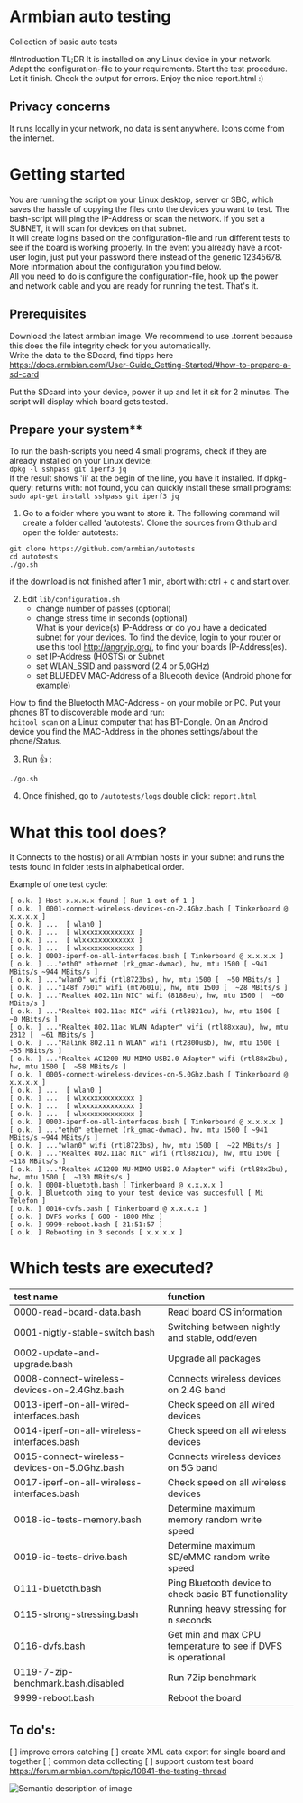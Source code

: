 # Armbian auto testing

Collection of basic auto tests

#Introduction
TL;DR  It is installed on any Linux device in your network. Adapt the configuration-file to your requirements. Start the test procedure. Let it finish. Check the output for errors. Enjoy the nice report.html :)


## Privacy concerns
It runs locally in your network, no data is sent anywhere. Icons come from the internet.


# Getting started
You are running the script on your Linux desktop, server or SBC, which saves the hassle of copying the files onto the devices you want to test. The bash-script will ping the IP-Address or scan the network. If you set a SUBNET, it will scan for devices on that subnet.   
It will create logins based on the configuration-file and run different tests to see if the board is working properly.  In the event you already have a root-user login, just put your password there instead of the generic 12345678. More information about the configuration you find below.  
All you need to do is configure the configuration-file, hook up the power and network cable and you are ready for running the test. That's it.

## Prerequisites
Download the latest armbian image. We recommend to use .torrent because this does the file integrity check for you automatically.  
Write the data to the SDcard, find tipps here https://docs.armbian.com/User-Guide_Getting-Started/#how-to-prepare-a-sd-card

Put the SDcard into your device, power it up and let it sit for 2 minutes. The script will display which board gets tested.


## Prepare your system**  
To run the bash-scripts you need 4 small programs, check if they are already installed on your Linux device:  
`dpkg -l sshpass git iperf3 jq`  
If the result shows 'ii' at the begin of the line, you have it installed. 
If dpkg-query:  returns with: not found, you can quickly install these small programs:  
`sudo apt-get install sshpass git iperf3 jq`

1. Go to a folder where you want to store it. The following command will create a folder called 'autotests'. Clone the sources from Github and open the folder autotests:
```
git clone https://github.com/armbian/autotests
cd autotests
./go.sh
```
if the download is not finished after 1 min, abort with: ctrl + c  and start over.
 
2. Edit `lib/configuration.sh`  
	- change number of passes (optional)
	- change stress time in seconds (optional)  
What is your device(s) IP-Address or do you have a dedicated subnet for your devices.
To find the device, login to your router or use this tool http://angryip.org/, to find your boards IP-Address(es).
	- set IP-Address (HOSTS) or Subnet
	- set WLAN_SSID and password (2,4 or 5,0GHz)
	- set BLUEDEV MAC-Address of a Blueooth device (Android phone for example)

How to find the Bluetooth MAC-Address - on your mobile or PC. Put your phones BT to discoverable mode and run:  
`hcitool scan` 
on a Linux computer that has BT-Dongle. On an Android device you find the MAC-Address in the phones settings/about the phone/Status.  


3. Run :+1: :
```
./go.sh
```
4. Once finished, go to `/autotests/logs`  double click: `report.html`


# What this tool does?

It Connects to the host(s) or all Armbian hosts in your subnet and runs the tests found in folder tests in alphabetical order.

Example of one test cycle:

	[ o.k. ] Host x.x.x.x found [ Run 1 out of 1 ]
	[ o.k. ] 0001-connect-wireless-devices-on-2.4Ghz.bash [ Tinkerboard @ x.x.x.x ]
	[ o.k. ] ...  [ wlan0 ]
	[ o.k. ] ...  [ wlxxxxxxxxxxxxx ]
	[ o.k. ] ...  [ wlxxxxxxxxxxxxx ]
	[ o.k. ] ...  [ wlxxxxxxxxxxxxx ]
	[ o.k. ] 0003-iperf-on-all-interfaces.bash [ Tinkerboard @ x.x.x.x ]
	[ o.k. ] ..."eth0" ethernet (rk_gmac-dwmac), hw, mtu 1500 [ ~941 MBits/s ~944 MBits/s ]
	[ o.k. ] ..."wlan0" wifi (rtl8723bs), hw, mtu 1500 [  ~50 MBits/s ]
	[ o.k. ] ..."148f 7601" wifi (mt7601u), hw, mtu 1500 [  ~28 MBits/s ]
	[ o.k. ] ..."Realtek 802.11n NIC" wifi (8188eu), hw, mtu 1500 [  ~60 MBits/s ]
	[ o.k. ] ..."Realtek 802.11ac NIC" wifi (rtl8821cu), hw, mtu 1500 [  ~0 MBits/s ]
	[ o.k. ] ..."Realtek 802.11ac WLAN Adapter" wifi (rtl88xxau), hw, mtu 2312 [  ~61 MBits/s ]
	[ o.k. ] ..."Ralink 802.11 n WLAN" wifi (rt2800usb), hw, mtu 1500 [  ~55 MBits/s ]
	[ o.k. ] ..."Realtek AC1200 MU-MIMO USB2.0 Adapter" wifi (rtl88x2bu), hw, mtu 1500 [  ~58 MBits/s ]
	[ o.k. ] 0005-connect-wireless-devices-on-5.0Ghz.bash [ Tinkerboard @ x.x.x.x ]
	[ o.k. ] ...  [ wlan0 ]
	[ o.k. ] ...  [ wlxxxxxxxxxxxxx ]
	[ o.k. ] ...  [ wlxxxxxxxxxxxxx ]
	[ o.k. ] ...  [ wlxxxxxxxxxxxxx ]
	[ o.k. ] 0003-iperf-on-all-interfaces.bash [ Tinkerboard @ x.x.x.x ]
	[ o.k. ] ..."eth0" ethernet (rk_gmac-dwmac), hw, mtu 1500 [ ~941 MBits/s ~944 MBits/s ]
	[ o.k. ] ..."wlan0" wifi (rtl8723bs), hw, mtu 1500 [  ~22 MBits/s ]
	[ o.k. ] ..."Realtek 802.11ac NIC" wifi (rtl8821cu), hw, mtu 1500 [  ~118 MBits/s ]
	[ o.k. ] ..."Realtek AC1200 MU-MIMO USB2.0 Adapter" wifi (rtl88x2bu), hw, mtu 1500 [  ~130 MBits/s ]
	[ o.k. ] 0008-bluetoth.bash [ Tinkerboard @ x.x.x.x ]
	[ o.k. ] Bluetooth ping to your test device was succesfull [ Mi Telefon ]
	[ o.k. ] 0016-dvfs.bash [ Tinkerboard @ x.x.x.x ]
	[ o.k. ] DVFS works [ 600 - 1800 Mhz ]
	[ o.k. ] 9999-reboot.bash [ 21:51:57 ]
	[ o.k. ] Rebooting in 3 seconds [ x.x.x.x ]

# Which tests are executed?

| test name | function |
|:-|:-|
|0000-read-board-data.bash| Read board OS information|
|0001-nigtly-stable-switch.bash| Switching between nightly and stable, odd/even|
|0002-update-and-upgrade.bash| Upgrade all packages|
|0008-connect-wireless-devices-on-2.4Ghz.bash|Connects wireless devices on 2.4G band|
|0013-iperf-on-all-wired-interfaces.bash|Check speed on all wired devices|
|0014-iperf-on-all-wireless-interfaces.bash|Check speed on all wireless devices|
|0015-connect-wireless-devices-on-5.0Ghz.bash|Connects wireless devices on 5G band|
|0017-iperf-on-all-wireless-interfaces.bash|Check speed on all wireless devices|
|0018-io-tests-memory.bash| Determine maximum memory random write speed|
|0019-io-tests-drive.bash| Determine maximum SD/eMMC random write speed|
|0111-bluetoth.bash|Ping Bluetooth device to check basic BT functionality|
|0115-strong-stressing.bash|Running heavy stressing for n seconds|
|0116-dvfs.bash|Get min and max CPU temperature to see if DVFS is operational|
|0119-7-zip-benchmark.bash.disabled|Run 7Zip benchmark|
|9999-reboot.bash|Reboot the board|


## To do's:
[ ] improve errors catching
[ ] create XML data export for single board and together
[ ] common data collecting
[ ] support custom test board https://forum.armbian.com/topic/10841-the-testing-thread

![Semantic description of image](https://forum.armbian.com/uploads/monthly_2019_09/IMG_0031.thumb.JPG.25382da99ba09c22c27cf8d274141b8b.JPG "Image Title")

